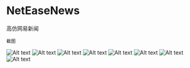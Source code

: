 # NetEaseNews
高仿网易新闻
````
截图

````
![Alt text](http://h.picphotos.baidu.com/album/s%3D900%3Bq%3D90/sign=906f2218cd3d70cf48faa60dc8e7a03d/54fbb2fb43166d22a01b65b5422309f79052d2a7.jpg)
![Alt text](http://h.picphotos.baidu.com/album/s%3D900%3Bq%3D90/sign=26fffeb0c911728b342d8022f8c7b2f3/08f790529822720efb0c93db7fcb0a46f31fabd5.jpg)
![Alt text](http://g.picphotos.baidu.com/album/s%3D900%3Bq%3D90/sign=3dbfb9129645d688a702bea494f90c23/f31fbe096b63f624952249228344ebf81a4ca390.jpg)
![Alt text](http://a.picphotos.baidu.com/album/s%3D900%3Bq%3D90/sign=913ffd1f7fec54e745ec161e8903ea6d/79f0f736afc37931ba55f608efc4b74543a911d5.jpg)
![Alt text](http://f.picphotos.baidu.com/album/s%3D900%3Bq%3D90/sign=4dd3b80e4534970a43731c2fa5f1a0f5/622762d0f703918f45ec4deb553d269759eec4d6.jpg)
![Alt text](http://e.picphotos.baidu.com/album/s%3D900%3Bq%3D90/sign=2a53cf93bd014a90853e4abd994c482f/8c1001e93901213f8c4a3efd50e736d12f2e9591.jpg)
![Alt text](http://f.picphotos.baidu.com/album/s%3D900%3Bq%3D90/sign=43961cff396d55fbc1c67a265d193e77/810a19d8bc3eb13556fbc79aa21ea8d3fd1f44d6.jpg)
![Alt text](http://a.picphotos.baidu.com/album/s%3D900%3Bq%3D90/sign=92169399d03f8794d7ff442ee2207fc9/6a63f6246b600c338717aee91e4c510fd9f9a1a0.jpg)
